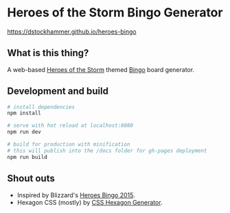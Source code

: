 # Heroes of the Storm Bingo Generator
https://dstockhammer.github.io/heroes-bingo

## What is this thing?
A web-based [Heroes of the Storm](http://eu.battle.net/heroes/en/) themed [Bingo](https://en.wikipedia.org/wiki/Bingo_(U.S.)) board generator.

## Development and build
``` bash
# install dependencies
npm install

# serve with hot reload at localhost:8080
npm run dev

# build for production with minification
# this will publish into the /docs folder for gh-pages deployment
npm run build
```

## Shout outs
* Inspired by Blizzard's [Heroes Bingo 2015](http://media.blizzard.com/emails/esports/hots/HeroesBingo2015.pdf).
* Hexagon CSS (mostly) by [CSS Hexagon Generator](http://csshexagon.com).

